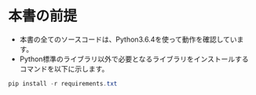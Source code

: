 # 本書の前提

* 本書の全てのソースコードは、Python3.6.4を使って動作を確認しています。
* Python標準のライブラリ以外で必要となるライブラリをインストールする
コマンドを以下に示します。

```powershell
pip install -r requirements.txt
```
